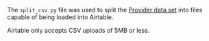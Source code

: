 The `split_csv.py` file was used to split the [Provider data set](https://data.cms.gov/provider-data/dataset/4pq5-n9py) into files capable of being loaded into Airtable.

Airtable only accepts CSV uploads of 5MB or less.

